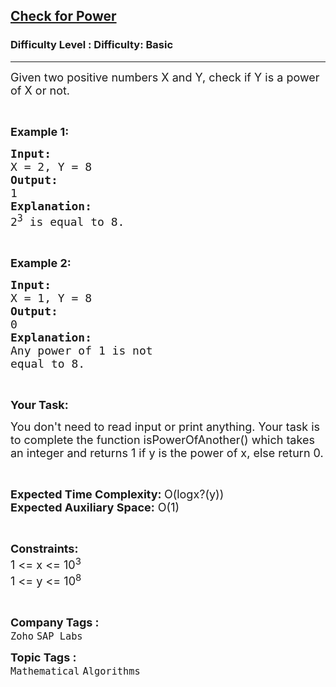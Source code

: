 <h2><a href="https://www.geeksforgeeks.org/problems/check-if-a-number-is-power-of-another-number5442/1?page=10&difficulty=Basic&status=unsolved,attempted&sortBy=accuracy">Check for Power</a></h2><h3>Difficulty Level : Difficulty: Basic</h3><hr><div class="problems_problem_content__Xm_eO"><p><span style="font-size: 18px;">Given two positive numbers X and Y, check if Y is a power of X or not.</span></p>
<p>&nbsp;</p>
<p><strong><span style="font-size: 18px;">Example 1:</span></strong></p>
<pre><span style="font-size: 18px;"><strong>Input:</strong></span>
<span style="font-size: 18px;">X = 2, Y = 8</span>
<strong><span style="font-size: 18px;">Output:</span></strong>
<span style="font-size: 18px;">1</span>
<strong><span style="font-size: 18px;">Explanation:</span></strong>
<span style="font-size: 18px;">2<sup>3</sup> is equal to 8.</span></pre>
<p>&nbsp;</p>
<p><strong><span style="font-size: 18px;">Example 2:</span></strong></p>
<pre><strong><span style="font-size: 18px;">Input:</span></strong>
<span style="font-size: 18px;">X = 1, Y = 8</span>
<strong><span style="font-size: 18px;">Output:</span></strong>
<span style="font-size: 18px;">0</span>
<strong><span style="font-size: 18px;">Explanation:</span></strong>
<span style="font-size: 18px;">Any power of 1 is not </span>
<span style="font-size: 18px;">equal to 8.</span></pre>
<p>&nbsp;</p>
<p><strong><span style="font-size: 18px;">Your Task:</span></strong></p>
<p><span style="font-size: 18px;">You don't need to read input or print anything. Your task is to complete the function isPowerOfAnother() which takes an integer and returns 1 if y is the power of x, else return 0.</span></p>
<p>&nbsp;</p>
<p><span style="font-size: 18px;"><strong>Expected Time Complexity: </strong>O(logx?(y))<br><strong>Expected Auxiliary Space:</strong> O(1)</span></p>
<p>&nbsp;</p>
<p><span style="font-size: 18px;"><strong>Constraints:&nbsp;</strong><br>1 &lt;= x &lt;= 10<sup>3</sup><br>1 &lt;= y &lt;= 10<sup>8</sup></span></p>
<p>&nbsp;</p></div><p><span style=font-size:18px><strong>Company Tags : </strong><br><code>Zoho</code>&nbsp;<code>SAP Labs</code>&nbsp;<br><p><span style=font-size:18px><strong>Topic Tags : </strong><br><code>Mathematical</code>&nbsp;<code>Algorithms</code>&nbsp;